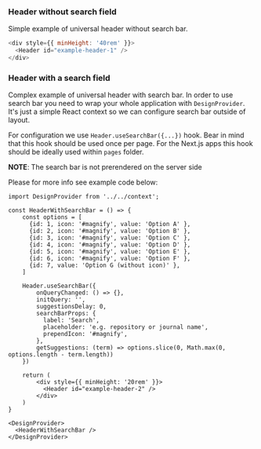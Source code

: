 ### Header without search field
Simple example of universal header without search bar.

```js
<div style={{ minHeight: '40rem' }}>
  <Header id="example-header-1" />
</div>
```

### Header with a search field
Complex example of universal header with search bar.
In order to use search bar you need to wrap your whole application
with `DesignProvider`. It's just a simple React context so we can
configure search bar outside of layout.

For configuration we use `Header.useSearchBar({...})` hook. Bear in mind that
this hook should be used once per page. For the Next.js apps this hook should
be ideally used within `pages` folder.

**NOTE**: The search bar is not prerendered on the server side

Please for more info see example code below:

```
import DesignProvider from '../../context';

const HeaderWithSearchBar = () => {    
    const options = [
      {id: 1, icon: '#magnify', value: 'Option A' },
      {id: 2, icon: '#magnify', value: 'Option B' },
      {id: 3, icon: '#magnify', value: 'Option C' },
      {id: 4, icon: '#magnify', value: 'Option D' },
      {id: 5, icon: '#magnify', value: 'Option E' },
      {id: 6, icon: '#magnify', value: 'Option F' },
      {id: 7, value: 'Option G (without icon)' },
    ]

    Header.useSearchBar({
        onQueryChanged: () => {},
        initQuery: '',
        suggestionsDelay: 0,
        searchBarProps: {
          label: 'Search',
          placeholder: 'e.g. repository or journal name',
          prependIcon: '#magnify',
        },
        getSuggestions: (term) => options.slice(0, Math.max(0, options.length - term.length))
    })

    return (
        <div style={{ minHeight: '20rem' }}>
          <Header id="example-header-2" />
        </div>
    )
}

<DesignProvider>
  <HeaderWithSearchBar />
</DesignProvider>
```
